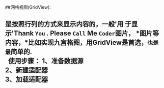 
##网格视图(GridView):
  <Tab><h2>是按照行列的方式来显示内容的，<Tab><Tab>一般'用 于显示'Thank `You` . Please `Call` Me `Coder`图片， *图片等内容，*比如实现九宫格图，用GridView是首选，`也是最`简单的.<br>
   使用步骤：
             1、准备数据源<br>
             2、新建适配器<br>
             3、加载适配器<br>
